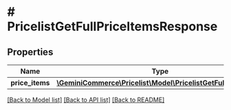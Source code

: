 # # PricelistGetFullPriceItemsResponse


## Properties


Name | Type | Description | Notes
------------ | ------------- | ------------- | -------------
**price_items**| [**\GeminiCommerce\Pricelist\Model\PricelistGetFullPriceItem[]**](PricelistGetFullPriceItem.md) |   | [optional]


[[Back to Model list]](../../README.md#models) [[Back to API list]](../../README.md#endpoints) [[Back to README]](../../README.md)